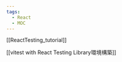 ```yaml
---
tags:
  - React
  - MOC
---
```

[[ReactTesting_tutorial]]

[[vitest with React Testing Library環境構築]]